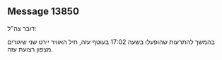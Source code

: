 ## Message 13850

דובר צה"ל:

בהמשך להתרעות שהופעלו בשעה 17:02 בעוטף עזה, חיל האוויר יירט שני שיגורים מצפון רצועת עזה.

